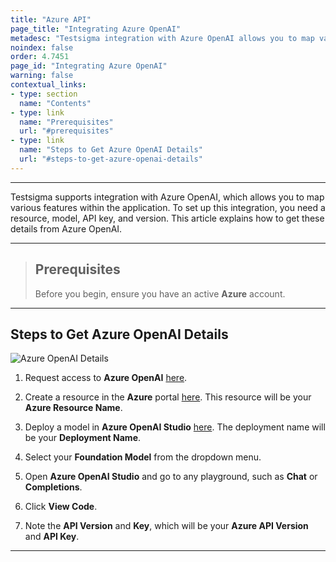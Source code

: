 ```yaml
---
title: "Azure API"
page_title: "Integrating Azure OpenAI"
metadesc: "Testsigma integration with Azure OpenAI allows you to map various features within the application | This article discusses how to get these details from Azure OpenAI"
noindex: false
order: 4.7451
page_id: "Integrating Azure OpenAI"
warning: false
contextual_links:
- type: section
  name: "Contents"
- type: link
  name: "Prerequisites"
  url: "#prerequisites"
- type: link
  name: "Steps to Get Azure OpenAI Details"
  url: "#steps-to-get-azure-openai-details"
---
```


---

Testsigma supports integration with Azure OpenAI, which allows you to map various features within the application. To set up this integration, you need a resource, model, API key, and version. This article explains how to get these details from Azure OpenAI.

---

> ## **Prerequisites**
>
> Before you begin, ensure you have an active **Azure** account.

---

## **Steps to Get Azure OpenAI Details**
   
   ![Azure OpenAI Details](https://s3.amazonaws.com/static-docs.testsigma.com/new_images/projects/applications/Azure_AI_Details.png)

1. Request access to **Azure OpenAI** [here](https://learn.microsoft.com/en-us/legal/cognitive-services/openai/limited-access).

2. Create a resource in the **Azure** portal [here](https://portal.azure.com/?microsoft%5Fazure%5Fmarketplace%5FItemHideKey=microsoft%5Fopenai%5Ftip#create/Microsoft.CognitiveServicesOpenAI). This resource will be your **Azure Resource Name**.

3. Deploy a model in **Azure OpenAI Studio** [here](https://oai.azure.com/). The deployment name will be your **Deployment Name**.

4. Select your **Foundation Model** from the dropdown menu.

5. Open **Azure OpenAI Studio** and go to any playground, such as **Chat** or **Completions**.

6. Click **View Code**.

7. Note the **API Version** and **Key**, which will be your **Azure API Version** and **API Key**.

---